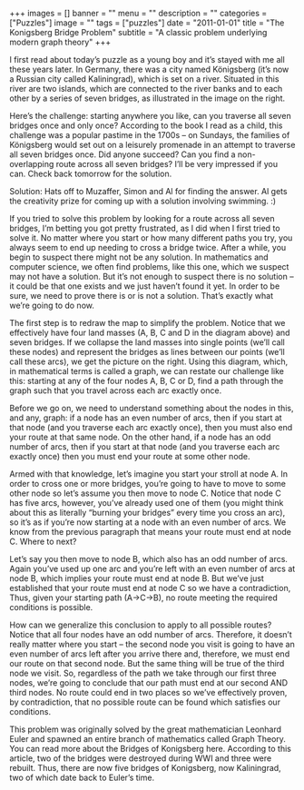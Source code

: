 +++
images = []
banner = ""
menu = ""
description = ""
categories = ["Puzzles"]
image = ""
tags = ["puzzles"]
date = "2011-01-01"
title = "The Konigsberg Bridge Problem"
subtitle = "A classic problem underlying modern graph theory"
+++

I first read about today’s puzzle as a young boy and it’s stayed with me all these years later. In Germany, there was a city named Königsberg (it’s now a Russian city called Kaliningrad), which is set on a river. Situated in this river are two islands, which are connected to the river banks and to each other by a series of seven bridges, as illustrated in the image on the right.

Here’s the challenge: starting anywhere you like, can you traverse all seven bridges once and only once? According to the book I read as a child, this challenge was a popular pastime in the 1700s – on Sundays, the families of Königsberg would set out on a leisurely promenade in an attempt to traverse all seven bridges once. Did anyone succeed? Can you find a non-overlapping route across all seven bridges? I’ll be very impressed if you can. Check back tomorrow for the solution.

Solution: Hats off to Muzaffer, Simon and Al for finding the answer. Al gets the creativity prize for coming up with a solution involving swimming. :)

If you tried to solve this problem by looking for a route across all seven bridges, I’m betting you got pretty frustrated, as I did when I first tried to solve it. No matter where you start or how many different paths you try, you always seem to end up needing to cross a bridge twice. After a while, you begin to suspect there might not be any solution. In mathematics and computer science, we often find problems, like this one, which we suspect may not have a solution. But it’s not enough to suspect there is no solution – it could be that one exists and we just haven’t found it yet. In order to be sure, we need to prove there is or is not a solution. That’s exactly what we’re going to do now.

The first step is to redraw the map to simplify the problem. Notice that we effectively have four land masses (A, B, C and D in the diagram above) and seven bridges. If we collapse the land masses into single points (we’ll call these nodes) and represent the bridges as lines between our points (we’ll call these arcs), we get the picture on the right. Using this diagram, which, in mathematical terms is called a graph, we can restate our challenge like this: starting at any of the four nodes A, B, C or D, find a path through the graph such that you travel across each arc exactly once.

Before we go on, we need to understand something about the nodes in this, and any, graph: if a node has an even number of arcs, then if you start at that node (and you traverse each arc exactly once), then you must also end your route at that same node. On the other hand, if a node has an odd number of arcs, then if you start at that node (and you traverse each arc exactly once) then you must end your route at some other node.

Armed with that knowledge, let’s imagine you start your stroll at node A. In order to cross one or more bridges, you’re going to have to move to some other node so let’s assume you then move to node C. Notice that node C has five arcs, however, you’ve already used one of them (you might think about this as literally “burning your bridges” every time you cross an arc), so it’s as if you’re now starting at a node with an even number of arcs. We know from the previous paragraph that means your route must end at node C. Where to next?

Let’s say you then move to node B, which also has an odd number of arcs. Again you’ve used up one arc and you’re left with an even number of arcs at node B, which implies your route must end at node B. But we’ve just established that your route must end at node C so we have a contradiction, Thus, given your starting path (A->C->B), no route meeting the required conditions is possible.

How can we generalize this conclusion to apply to all possible routes? Notice that all four nodes have an odd number of arcs. Therefore, it doesn’t really matter where you start – the second node you visit is going to have an even number of arcs left after you arrive there and, therefore, we must end our route on that second node. But the same thing will be true of the third node we visit. So, regardless of the path we take through our first three nodes, we’re going to conclude that our path must end at our second AND third nodes. No route could end in two places so we’ve effectively proven, by contradiction, that no possible route can be found which satisfies our conditions.

This problem was originally solved by the great mathematician Leonhard Euler and spawned an entire branch of mathematics called Graph Theory. You can read more about the Bridges of Konigsberg here. According to this article, two of the bridges were destroyed during WWI and three were rebuilt. Thus, there are now five bridges of Konigsberg, now Kaliningrad, two of which date back to Euler’s time.
